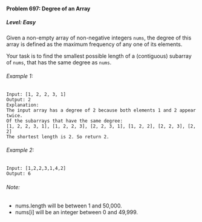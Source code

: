 #### Problem 697: Degree of an Array

##### Level: Easy

Given a non-empty array of non-negative integers ```nums```, the degree of this array is defined as the maximum frequency of any one of its elements.

Your task is to find the smallest possible length of a (contiguous) subarray of ```nums```, that has the same degree as ```nums```.

###### Example 1:
```
Input: [1, 2, 2, 3, 1]
Output: 2
Explanation:
The input array has a degree of 2 because both elements 1 and 2 appear twice.
Of the subarrays that have the same degree:
[1, 2, 2, 3, 1], [1, 2, 2, 3], [2, 2, 3, 1], [1, 2, 2], [2, 2, 3], [2, 2]
The shortest length is 2. So return 2.
```
###### Example 2:
```
Input: [1,2,2,3,1,4,2]
Output: 6
```
###### Note:
- nums.length will be between 1 and 50,000.
- nums[i] will be an integer between 0 and 49,999.
